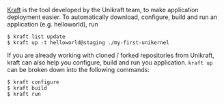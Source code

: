 [Kraft](https://github.com/unikraft/kraft) is the tool developed by the Unikraft team, to make application deployment easier.
To automatically download, configure, build and run an application (e.g. helloworld), run

```
$ kraft list update
$ kraft up -t helloworld@staging ./my-first-unikernel
```

If you are already working with cloned / forked repositories from Unikraft, kraft can also help you configure, build and run you application.
`kraft up` can be broken down into the following commands:

```
$ kraft configure
$ kraft build
$ kraft run
```
